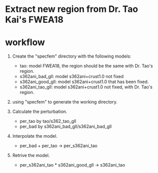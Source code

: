 # Extract new region from Dr. Tao Kai's FWEA18

# workflow

1. Create the "specfem" directory with the following models:

   - tao: model FWEA18, the region should be the same with Dr. Tao's region.
   - s362ani_bad_gll: model s362ani+crust1.0 not fixed
   - s362ani_good_gll: model s362ani+crust1.0 that has been fixed.
   - s362ani_tao_gll: model s362ani+crust1.0 not fixed, with Dr. Tao's region.

2. using "specfem" to generate the working directory.

3. Calculate the perturbation.

   - per_tao by tao/s362_tao_gll
   - per_bad by s362ani_bad_gll/s362ani_bad_gll

4. Interpolate the model.

   - per_bad + per_tao -> per_s362ani_tao

5. Retrive the model.
   - per_s362ani_tao \* s362ani_good_gll -> s362ani_tao
